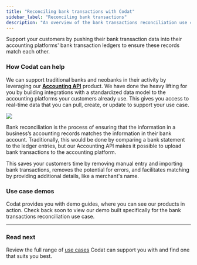 ```yaml
---
title: "Reconciling bank transactions with Codat"
sidebar_label: "Reconciling bank transactions"
description: "An overview of the bank transactions reconciliation use case supported by Codat"
---
```


Support your customers by pushing their bank transaction data into their accounting platforms' bank transaction ledgers to ensure these records match each other.

### How Codat can help

We can support traditional banks and neobanks in their activity by leveraging our **[Accounting API](/accounting-api/overview)** product. We have done the heavy lifting for you by building integrations with a standardized data model to the accounting platforms your customers already use. This gives you access to real-time data that you can pull, create, or update to support your use case.

![](/img/use-cases/summary-pages/6c7b9e84-bank-reconciliation.png)

Bank reconciliation is the process of ensuring that the information in a business’s accounting records matches the information in their bank account. Traditionally, this would be done by comparing a bank statement to the ledger entries, but our Accounting API makes it possible to upload bank transactions to the accounting platform.

This saves your customers time by removing manual entry and importing bank transactions, removes the potential for errors, and facilitates matching by providing additional details, like a merchant's name. 

### Use case demos

Codat provides you with demo guides, where you can see our products in action. Check back soon to view our demo built specifically for the bank transactions reconciliation use case.

---

### Read next

Review the full range of [use cases](/usecases/overview) Codat can support you with and find one that suits you best.